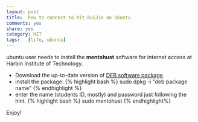 ```yaml
---
layout:	post
title:	how to connect to hit RuiJie on Ubuntu
comments: yes
share: yes
category: HIT
tags:	[life, ubuntu]
---
```


ubuntu user needs to install the __mentohust__ software for internet access at Harbin Institute of Technology.

- Download the up-to-date version of [DEB software package](http://code.google.com/p/mentohust/downloads/list?q=deb).
- install the package: 
{% highlight bash %}
sudo dpkg -i "deb package name"
{% endhighlight %}
- enter the name (students ID, mostly) and password just following the hint.
{% highlight bash %}
sudo mentohust
{% endhighlight%}

Enjoy!




